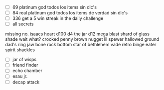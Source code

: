 - [ ] 69 platinum god todos los items sin dlc's
- [ ] 84 real platinum god todos los items de verdad sin dlc's
- [ ] 336 get a 5 win streak in the daily challenge
- [ ] all secrets

missing no.
isaacs heart
d100
d4
the jar
d12
mega blast
shard of glass
shade
wait what?
crooked penny
brown nugget
lil spewer
hallowed ground
dad's ring
jaw bone
rock bottom
star of bethlehem
vade retro
binge eater
spirit shackles
- [ ] jar of wisps
- [ ] friend finder
- [ ] echo chamber
- [ ] esau jr.
- [ ] decap attack
